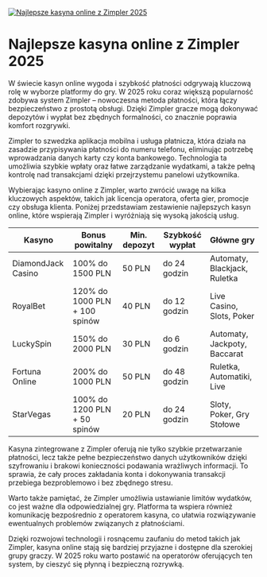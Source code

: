 [![Najlepsze kasyna online z Zimpler 2025](https://123-caf.pages.dev/gitsignup.png)](https://vrmoo.ru/Bt82HjjY)

<h1>Najlepsze kasyna online z Zimpler 2025</h1> <p>W świecie kasyn online wygoda i szybkość płatności odgrywają kluczową rolę w wyborze platformy do gry. W 2025 roku coraz większą popularność zdobywa system Zimpler – nowoczesna metoda płatności, która łączy bezpieczeństwo z prostotą obsługi. Dzięki Zimpler gracze mogą dokonywać depozytów i wypłat bez zbędnych formalności, co znacznie poprawia komfort rozgrywki.</p> <p>Zimpler to szwedzka aplikacja mobilna i usługa płatnicza, która działa na zasadzie przypisywania płatności do numeru telefonu, eliminując potrzebę wprowadzania danych karty czy konta bankowego. Technologia ta umożliwia szybkie wpłaty oraz łatwe zarządzanie wydatkami, a także pełną kontrolę nad transakcjami dzięki przejrzystemu panelowi użytkownika.</p> <p>Wybierając kasyno online z Zimpler, warto zwrócić uwagę na kilka kluczowych aspektów, takich jak licencja operatora, oferta gier, promocje czy obsługa klienta. Poniżej przedstawiam zestawienie najlepszych kasyn online, które wspierają Zimpler i wyróżniają się wysoką jakością usług.</p> <table> <thead> <tr> <th>Kasyno</th> <th>Bonus powitalny</th> <th>Min. depozyt</th> <th>Szybkość wypłat</th> <th>Główne gry</th> </tr> </thead> <tbody> <tr> <td>DiamondJack Casino</td> <td>100% do 1500 PLN</td> <td>50 PLN</td> <td>do 24 godzin</td> <td>Automaty, Blackjack, Ruletka</td> </tr> <tr> <td>RoyalBet</td> <td>120% do 1000 PLN + 100 spinów</td> <td>40 PLN</td> <td>do 12 godzin</td> <td>Live Casino, Slots, Poker</td> </tr> <tr> <td>LuckySpin</td> <td>150% do 2000 PLN</td> <td>30 PLN</td> <td>do 6 godzin</td> <td>Automaty, Jackpoty, Baccarat</td> </tr> <tr> <td>Fortuna Online</td> <td>200% do 1000 PLN</td> <td>50 PLN</td> <td>do 48 godzin</td> <td>Ruletka, Automatiki, Live</td> </tr> <tr> <td>StarVegas</td> <td>100% do 1200 PLN + 50 spinów</td> <td>20 PLN</td> <td>do 24 godzin</td> <td>Sloty, Poker, Gry Stołowe</td> </tr> </tbody> </table> <p>Kasyna zintegrowane z Zimpler oferują nie tylko szybkie przetwarzanie płatności, lecz także pełne bezpieczeństwo danych użytkowników dzięki szyfrowaniu i brakowi konieczności podawania wrażliwych informacji. To sprawia, że cały proces zakładania konta i dokonywania transakcji przebiega bezproblemowo i bez zbędnego stresu.</p> <p>Warto także pamiętać, że Zimpler umożliwia ustawianie limitów wydatków, co jest ważne dla odpowiedzialnej gry. Platforma ta wspiera również komunikację bezpośrednio z operatorem kasyna, co ułatwia rozwiązywanie ewentualnych problemów związanych z płatnościami.</p> <p>Dzięki rozwojowi technologii i rosnącemu zaufaniu do metod takich jak Zimpler, kasyna online stają się bardziej przyjazne i dostępne dla szerokiej grupy graczy. W 2025 roku warto postawić na operatorów oferujących ten system, by cieszyć się płynną i bezpieczną rozrywką.</p>